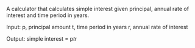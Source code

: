 A calculator that calculates simple interest given principal, annual rate of interest and time period in years.

Input:
p, principal amount
t, time period in years
r, annual rate of interest

Output:
simple interest = p*t*r
